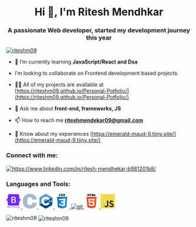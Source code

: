 <h1 align="center">Hi 👋, I'm Ritesh Mendhkar</h1>
<h3 align="center">A passionate Web developer, started my development journey this year</h3>

<p align="left"> <a href="https://github.com/ryo-ma/github-profile-trophy"><img src="https://github-profile-trophy.vercel.app/?username=riteshm09" alt="riteshm09" /></a> </p>

- 🌱 I’m currently learning **JavaScript/React and Dsa**

- I’m looking to collaborate on Frontend development based projects.

- 👨‍💻 All of my projects are available at [https://riteshm09.github.io/Personal-Potfolio/](https://riteshm09.github.io/Personal-Potfolio/)

- 💬 Ask me about **front-end, frameworks, JS**

- 📫 How to reach me **riteshmendekar09@gmail.com**

- 📄 Know about my experiences [https://emerald-maud-9.tiiny.site/](https://emerald-maud-9.tiiny.site/)

<h3 align="left">Connect with me:</h3>
<p align="left">
<a href="https://linkedin.com/in/https://www.linkedin.com/in/ritesh-mendhekar-b981201b8/" target="blank"><img align="center" src="https://raw.githubusercontent.com/rahuldkjain/github-profile-readme-generator/master/src/images/icons/Social/linked-in-alt.svg" alt="https://www.linkedin.com/in/ritesh-mendhekar-b981201b8/" height="30" width="40" /></a>
</p>

<h3 align="left">Languages and Tools:</h3>
<p align="left"> <a href="https://getbootstrap.com" target="_blank" rel="noreferrer"> <img src="https://raw.githubusercontent.com/devicons/devicon/master/icons/bootstrap/bootstrap-plain-wordmark.svg" alt="bootstrap" width="40" height="40"/> </a> <a href="https://www.cprogramming.com/" target="_blank" rel="noreferrer"> <img src="https://raw.githubusercontent.com/devicons/devicon/master/icons/c/c-original.svg" alt="c" width="40" height="40"/> </a> <a href="https://www.w3schools.com/cpp/" target="_blank" rel="noreferrer"> <img src="https://raw.githubusercontent.com/devicons/devicon/master/icons/cplusplus/cplusplus-original.svg" alt="cplusplus" width="40" height="40"/> </a> <a href="https://www.w3schools.com/css/" target="_blank" rel="noreferrer"> <img src="https://raw.githubusercontent.com/devicons/devicon/master/icons/css3/css3-original-wordmark.svg" alt="css3" width="40" height="40"/> </a> <a href="https://git-scm.com/" target="_blank" rel="noreferrer"> <img src="https://www.vectorlogo.zone/logos/git-scm/git-scm-icon.svg" alt="git" width="40" height="40"/> </a> <a href="https://www.w3.org/html/" target="_blank" rel="noreferrer"> <img src="https://raw.githubusercontent.com/devicons/devicon/master/icons/html5/html5-original-wordmark.svg" alt="html5" width="40" height="40"/> </a> <a href="https://developer.mozilla.org/en-US/docs/Web/JavaScript" target="_blank" rel="noreferrer"> <img src="https://raw.githubusercontent.com/devicons/devicon/master/icons/javascript/javascript-original.svg" alt="javascript" width="40" height="40"/> </a> </p>

<p><img align="left" src="https://github-readme-stats.vercel.app/api/top-langs?username=riteshm09&show_icons=true&locale=en&layout=compact" alt="riteshm09" /></p>

<p>&nbsp;<img align="center" src="https://github-readme-stats.vercel.app/api?username=riteshm09&show_icons=true&locale=en" alt="riteshm09" /></p>
